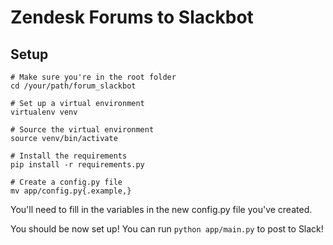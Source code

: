 # Zendesk Forums to Slackbot

## Setup

    # Make sure you're in the root folder
    cd /your/path/forum_slackbot

    # Set up a virtual environment
    virtualenv venv

    # Source the virtual environment
    source venv/bin/activate

    # Install the requirements
    pip install -r requirements.py

    # Create a config.py file
    mv app/config.py{.example,}

You'll need to fill in the variables in the new config.py file you've created.

You should be now set up! You can run `python app/main.py` to post to Slack!
